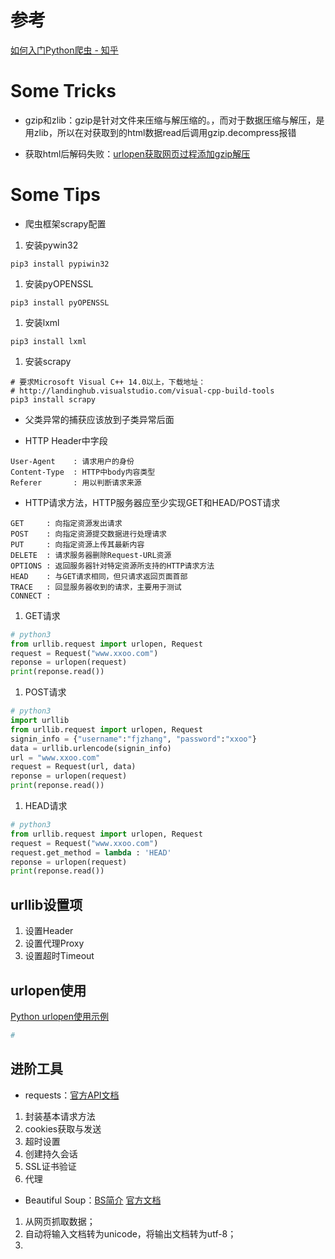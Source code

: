 # 参考
[如何入门Python爬虫 - 知乎](https://www.zhihu.com/question/20899988)

# Some Tricks

* gzip和zlib：gzip是针对文件来压缩与解压缩的。，而对于数据压缩与解压，是用zlib，所以在对获取到的html数据read后调用gzip.decompress报错

* 获取html后解码失败：[urlopen获取网页过程添加gzip解压](http://www.crifan.com/compress_html_in_urllib2_open_then_decompress_returned_gzip_data_in_python/)

# Some Tips

* 爬虫框架scrapy配置

 1. 安装pywin32
```
pip3 install pypiwin32
```
 1. 安装pyOPENSSL
```
pip3 install pyOPENSSL
```
 1. 安装lxml
```
pip3 install lxml
```
 1. 安装scrapy
```
# 要求Microsoft Visual C++ 14.0以上，下载地址：
# http://landinghub.visualstudio.com/visual-cpp-build-tools
pip3 install scrapy
```

* 父类异常的捕获应该放到子类异常后面

* HTTP Header中字段
```
User-Agent    : 请求用户的身份
Content-Type  : HTTP中body内容类型
Referer       : 用以判断请求来源
```

* HTTP请求方法，HTTP服务器应至少实现GET和HEAD/POST请求
```
GET     : 向指定资源发出请求
POST    : 向指定资源提交数据进行处理请求
PUT     : 向指定资源上传其最新内容
DELETE  : 请求服务器删除Request-URL资源
OPTIONS : 返回服务器针对特定资源所支持的HTTP请求方法
HEAD    : 与GET请求相同，但只请求返回页面首部
TRACE   : 回显服务器收到的请求，主要用于测试
CONNECT :
```
 1. GET请求
```python
# python3
from urllib.request import urlopen, Request
request = Request("www.xxoo.com")
reponse = urlopen(request)
print(reponse.read())
```
 1. POST请求
```python
# python3
import urllib
from urllib.request import urlopen, Request
signin_info = {"username":"fjzhang", "password":"xxoo"}
data = urllib.urlencode(signin_info)
url = "www.xxoo.com"
request = Request(url, data)
reponse = urlopen(request)
print(reponse.read())
```
 1. HEAD请求
```python
# python3
from urllib.request import urlopen, Request
request = Request("www.xxoo.com")
request.get_method = lambda : 'HEAD'
reponse = urlopen(request)
print(reponse.read())
```

## urllib设置项
1. 设置Header
1. 设置代理Proxy
1. 设置超时Timeout

## urlopen使用
[Python urlopen使用示例](http://blog.csdn.net/leer168/article/details/8643103)
```python
# 
```

## 进阶工具

* requests：[官方API文档](http://docs.python-requests.org/en/master/api/)
 1. 封装基本请求方法
 1. cookies获取与发送
 1. 超时设置
 1. 创建持久会话
 1. SSL证书验证
 1. 代理
 
 
* Beautiful Soup：[BS简介](http://cuiqingcai.com/1319.html)  [官方文档](http://beautifulsoup.readthedocs.io/zh_CN/latest/)
 1. 从网页抓取数据；
 1. 自动将输入文档转为unicode，将输出文档转为utf-8；
 1. 